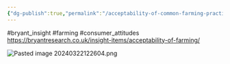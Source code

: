 ```yaml
---
{"dg-publish":true,"permalink":"/acceptability-of-common-farming-practices/","created":"2024-04-02T13:04:02.000+01:00","updated":"2025-09-28T23:42:18.109+01:00"}
---
```


#bryant_insight #farming #consumer_attitudes 
https://bryantresearch.co.uk/insight-items/acceptability-of-farming/

![Pasted image 20240322122604.png](/img/user/Pasted%20image%2020240322122604.png)